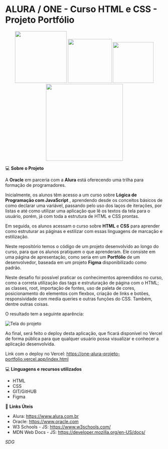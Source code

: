 # ALURA / ONE - Curso HTML e CSS - Projeto Portfólio 

<p align="center">
  <img src="https://github.com/user-attachments/assets/274fec07-e74d-4180-8d25-8b3e59148c79" width="165px"/>
  <img src="https://github.com/user-attachments/assets/be14a37d-1235-43b5-9dec-a35e05bb9a63" width="140px" />
  <img src="https://github.com/user-attachments/assets/b4ba466d-0565-4a64-9115-4698ae0fe5cb" width="130px" />
  <img src="https://github.com/user-attachments/assets/cd378e98-a8da-4328-8366-c070144747f8" width="245px" />
  </p>




:computer: **Sobre o Projeto**

A **Oracle** em parceria com a **Alura** está oferecendo uma trilha para formação de programadores.

Inicialmente, os alunos têm acesso a um curso sobre **Lógica de Programação com JavaScript** ,  aprendendo desde os conceitos básicos de como declarar uma variável, passando pelo uso dos laços de iterações, por listas e até como utilizar uma aplicação que lê os textos da tela para o usuário, porém, já com toda a estrutura de HTML e CSS prontas.

Em seguida, os alunos acessam o curso sobre **HTML** e **CSS** para aprender como estruturar as páginas e estilizar com essas linguagens de marcação e estilização.

Neste repositório temos o código de um projeto desenvolvido ao longo do curso, para que os alunos pratiquem o que aprenderam. Ele consiste em uma página de apresentação, como seria em um **Portfólio** de um desenvolvedor, baseada em um projeto **Figma** disponibilizado como padrão.

Neste desafio foi possível praticar os conhecimentos apreendidos no curso, como a correta utilização das tags e estruturação de página com o HTML; as classes, root, importação de fontes, uso de paleta de cores, posicionamento do elementos com flexbox, criação de links e botões, responsividade com media queries e outras funções do CSS. Também, dentre outras coisas.

O resultado tem a seguinte aparência:

![Tela do projeto](https://github.com/user-attachments/assets/ed73d3b3-34dd-457f-a33d-88674739353c)

Ao final, será feito o deploy desta aplicação, que ficará disponível no Vercel de forma pública para que qualquer usuário possa visualizar e conhecer a aplicação desenvolvida. 

Link com o deploy no Vercel: https://one-alura-projeto-portfolio.vercel.app/index.html

:computer: **Linguagens e recursos utilizados** 

* HTML
* CSS
* GIT/GitHUB
* Figma

:link: **Links Úteis**

- Alura: https://www.alura.com.br
- Oracle: https://www.oracle.com
- W3 Schools - JS: https://www.w3schools.com/
- MDN Web Docs - JS: https://developer.mozilla.org/en-US/docs/

*SDG*